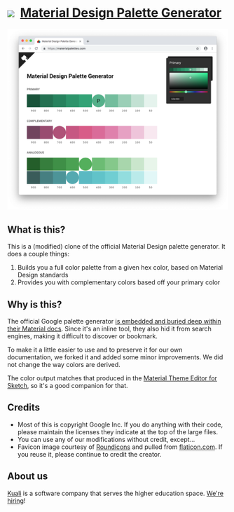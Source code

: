 # [<img src="favicon.ico" width="25px" />](https://materialpalettes.com) &nbsp;[Material Design Palette Generator](https://materialpalettes.com)

<img src="/images/screenshot.png" />

## What is this?

This is a (modified) clone of the official Material Design palette generator. It does a couple things:

1. Builds you a full color palette from a given hex color, based on Material Design standards
2. Provides you with complementary colors based off your primary color

## Why is this?

The official Google palette generator [is embedded and buried deep within their Material docs](https://material.io/design/color/the-color-system.html#tools-for-picking-colors). Since it's an inline tool, they also hid it from search engines, making it difficult to discover or bookmark.

To make it a little easier to use and to preserve it for our own documentation, we forked it and added some minor improvements. We did not change the way colors are derived.

The color output matches that produced in the [Material Theme Editor for Sketch](https://material.io/tools/theme-editor/), so it's a good companion for that.

## Credits

- Most of this is copyright Google Inc. If you do anything with their code, please maintain the licenses they indicate at the top of the large files.
- You can use any of our modifications without credit, except...
- Favicon image courtesy of [Roundicons](https://roundicons.com/) and pulled from [flaticon.com](https://flaticon.com). If you reuse it, please continue to credit the creator.

## About us

[Kuali](https://kuali.co) is a software company that serves the higher education space. [We're hiring](https://jobs.kuali.co)!
